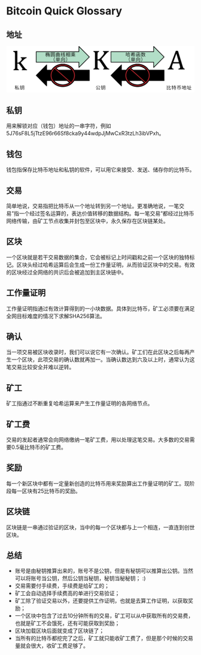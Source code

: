 # Bitcoin Quick Glossary

## 地址

![img/private_public_key_relastionship.png](img/private_public_key_relastionship.png)

## 私钥

用来解锁对应（钱包）地址的一串字符，例如5J76sF8L5jTtzE96r66Sf8cka9y44wdpJjMwCxR3tzLh3ibVPxh。

## 钱包

钱包指保存比特币地址和私钥的软件，可以用它来接受、发送、储存你的比特币。

## 交易

简单地说，交易指把比特币从一个地址转到另一个地址。更准确地说，一笔交易”指一个经过签名运算的，表达价值转移的数据结构。每一笔交易”都经过比特币网络传输，由矿工节点收集并封包至区块中，永久保存在区块链某处。

## 区块

一个区块就是若干交易数据的集合，它会被标记上时间戳和之前一个区块的独特标记。区块头经过哈希运算后会生成一份工作量证明，从而验证区块中的交易。有效的区块经过全网络的共识后会被追加到主区块链中。

## 工作量证明

工作量证明指通过有效计算得到的一小块数据。具体到比特币，矿工必须要在满足全网目标难度的情况下求解SHA256算法。

## 确认

当一项交易被区块收录时，我们可以说它有一次确认。矿工们在此区块之后每再产生一个区块，此项交易的确认数就再加一。当确认数达到六及以上时，通常认为这笔交易比较安全并难以逆转。

## 矿工

矿工指通过不断重复哈希运算来产生工作量证明的各网络节点。

## 矿工费

交易的发起者通常会向网络缴纳一笔矿工费，用以处理这笔交易。大多数的交易需要0.5毫比特币的矿工费。

## 奖励

每一个新区块中都有一定量新创造的比特币用来奖励算出工作量证明的矿工。现阶段每一区块有25比特币的奖励。

## 区块链

区块链是一串通过验证的区块，当中的每一个区块都与上一个相连，一直连到创世区块。

## 总结

* 账号是由秘钥推算出来的，账号不是公钥，但是有秘钥可以推算出公钥。当然可以将账号当公钥，然后公钥当秘钥，秘钥当秘秘钥；   :)
* 交易需要付手续费，手续费是给矿工的；
* 矿工会自动选择手续费高的单进行交易验证；
* 矿工除了验证交易以外，还要提供工作证明，也就是去算工作证明，以获取奖励；
* 一个区块中包含了过去10分钟所有的交易，矿工可以从中获取所有的交易费，也就是矿工不会饿死，还有可能获取到奖励；
* 区块加载区块后面就变成了区块链了；
* 当所有的比特币都挖完了之后，矿工就只能收矿工费了，但是那个时候的交易量就会很大，收矿工费足够了。
